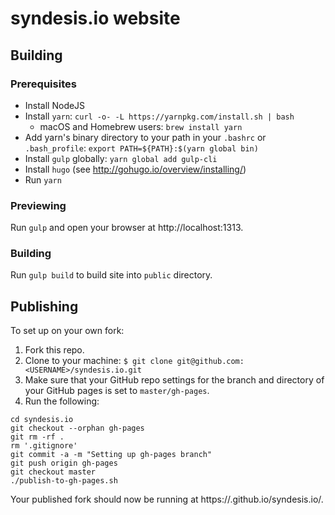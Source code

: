 # syndesis.io website

## Building

### Prerequisites
* Install NodeJS
* Install `yarn`: `curl -o- -L https://yarnpkg.com/install.sh | bash`
  * macOS and Homebrew users: `brew install yarn`
* Add yarn's binary directory to your path in your `.bashrc` or `.bash_profile`: `export PATH=${PATH}:$(yarn global bin)`
* Install `gulp` globally: `yarn global add gulp-cli`
* Install `hugo` (see http://gohugo.io/overview/installing/)
* Run `yarn`

### Previewing
Run `gulp` and open your browser at http://localhost:1313.

### Building
Run `gulp build` to build site into `public` directory.

## Publishing

To set up on your own fork:

1. Fork this repo.
2. Clone to your machine: `$ git clone git@github.com:<USERNAME>/syndesis.io.git`
2. Make sure that your GitHub repo settings for the branch and directory of your GitHub pages is set to `master/gh-pages`.
3. Run the following:

```
cd syndesis.io
git checkout --orphan gh-pages
git rm -rf .
rm '.gitignore'
git commit -a -m "Setting up gh-pages branch"
git push origin gh-pages
git checkout master
./publish-to-gh-pages.sh
```

Your published fork should now be running at https://<USERNAME>.github.io/syndesis.io/.
